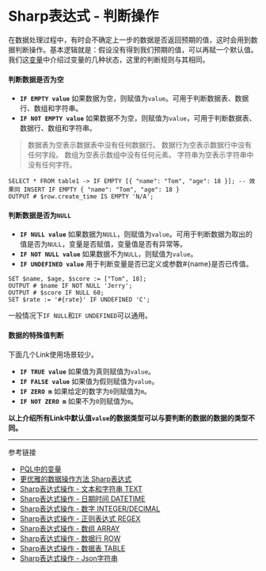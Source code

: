 # Sharp表达式 - 判断操作
在数据处理过程中，有时会不确定上一步的数据是否返回预期的值，这时会用到数据判断操作。基本逻辑就是：假设没有得到我们预期的值，可以再赋一个默认值。我们这[变量](/doc/pql/variable)中介绍过变量的几种状态，这里的判断规则与其相同。

#### 判断数据是否为空
* **`IF EMPTY value`**	如果数据为空，则赋值为`value`。可用于判断数据表、数据行、数组和字符串。
* **`IF NOT EMPTY value`** 如果数据不为空，则赋值为`value`，可用于判断数据表、数据行、数组和字符串。

> 数据表为空表示数据表中没有任何数据行。
> 数据行为空表示数据行中没有任何字段。
> 数组为空表示数组中没有任何元素。
> 字符串为空表示字符串中没有任何字符。

```
SELECT * FROM table1 -> IF EMPTY [{ "name": "Tom", "age": 18 }]; -- 效果同 INSERT IF EMPTY { "name": "Tom", "age": 18 }
OUTPUT # $row.create_time IS EMPTY 'N/A';
```

#### 判断数据是否为`NULL`
* **`IF NULL value`** 如果数据为`NULL`，则赋值为`value`。可用于判断数据为取出的值是否为`NULL`，变量是否赋值，变量值是否有异常等。
* **`IF NOT NULL value`** 如果数据不为`NULL`，则赋值为`value`。
* **`IF UNDEFINED value`** 用于判断变量是否已定义或参数#{name}是否已传值。

```
SET $name, $age, $score := ["Tom", 18];
OUTPUT # $name IF NOT NULL 'Jerry';
OUTPUT # $score IF NULL 60;
SET $rate := '#{rate}' IF UNDEFINED 'C'; 
```
一般情况下`IF NULL`和`IF UNDEFINED`可以通用。

#### 数据的特殊值判断
下面几个Link使用场景较少。
* **`IF TRUE value`** 如果值为真则赋值为`value`。
* **`IF FALSE value`** 如果值为假则赋值为`value`。
* **`IF ZERO m`** 如果给定的数字为`0`则赋值为`m`。
* **`IF NOT ZERO m`**  如果不为`0`则赋值为`m`。


**以上介绍所有Link中默认值`value`的数据类型可以与要判断的数据的数据的类型不同。**

---
参考链接
* [PQL中的变量](/doc/pql/variable) 
* [更优雅的数据操作方法 Sharp表达式](/doc/pql/sharp)
* [Sharp表达式操作 - 文本和字符串 TEXT](/doc/pql/sharp-text)
* [Sharp表达式操作 - 日期时间 DATETIME](/doc/pql/sharp-datetime)
* [Sharp表达式操作 - 数字 INTEGER/DECIMAL](/doc/pql/sharp-numeric)
* [Sharp表达式操作 - 正则表达式 REGEX](/doc/pql/sharp-regex)
* [Sharp表达式操作 - 数组 ARRAY](/doc/pql/sharp-array)
* [Sharp表达式操作 - 数据行 ROW](/doc/pql/sharp-row)
* [Sharp表达式操作 - 数据表 TABLE](/doc/pql/sharp-table)
* [Sharp表达式操作 - Json字符串](/doc/pql/sharp-json)